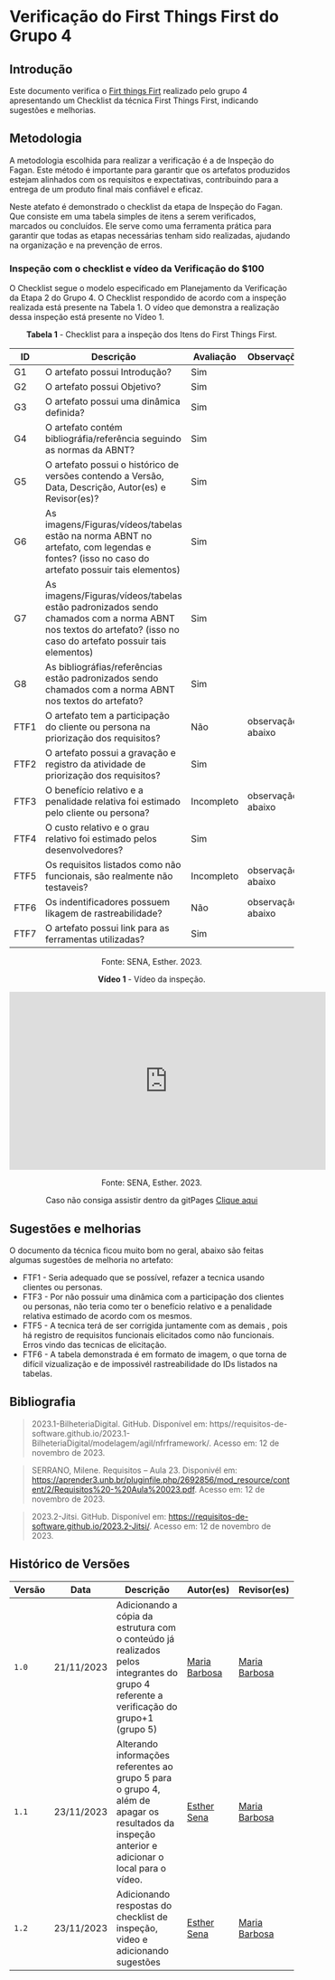 # Verificação do First Things First do Grupo 4

## Introdução

Este documento verifica o [Firt things Firt](https://requisitos-de-software.github.io/2023.2-e-Titulo/elicitacao/priorizacao/firstThingsFirst/) realizado pelo grupo 4 apresentando um Checklist da técnica First Things First, indicando sugestões e melhorias.

## Metodologia

A metodologia escolhida para realizar a verificação é a de Inspeção do Fagan. Este método é importante para garantir que os artefatos produzidos estejam alinhados com os requisitos e expectativas, contribuindo para a entrega de um produto final mais confiável e eficaz. 

Neste atefato é demonstrado o checklist da etapa de Inspeção do Fagan. Que consiste em uma tabela simples de itens a serem verificados, marcados ou concluídos. Ele serve como uma ferramenta prática para garantir que todas as etapas necessárias tenham sido realizadas, ajudando na organização e na prevenção de erros.

### Inspeção com o checklist e vídeo da Verificação do $100

O Checklist segue o modelo especificado em Planejamento da Verificação da Etapa 2 do Grupo 4. O Checklist respondido de acordo com a inspeção realizada está presente na Tabela 1. O vídeo que demonstra a realização dessa inspeção está presente no Vídeo 1.

<center>

**Tabela 1** - Checklist para a inspeção dos Itens do First Things First.

| ID | Descrição | Avaliação | Observações |
| ---| -------- | --------- | ------------ |
| G1  | O artefato possui Introdução? | Sim |  |
| G2  | O artefato possui Objetivo? | Sim |  |
| G3  | O artefato possui uma dinâmica definida? | Sim |  |
| G4  | O artefato contém bibliográfia/referência seguindo as normas da ABNT? | Sim |  |
| G5  | O artefato possui o histórico de versões contendo a Versão, Data, Descrição, Autor(es) e Revisor(es)? | Sim |  |
| G6  | As imagens/Figuras/vídeos/tabelas estão na norma ABNT no artefato, com legendas e fontes? (isso no caso do artefato possuir tais elementos) | Sim |  |
| G7  | As imagens/Figuras/vídeos/tabelas estão padronizados sendo chamados com a norma ABNT nos textos do artefato? (isso no caso do artefato possuir tais elementos) | Sim |  |
| G8  | As bibliográfias/referências estão padronizados sendo chamados com a norma ABNT nos textos do artefato?  | Sim |  |
| FTF1 | O artefato tem a participação do cliente ou persona na priorização dos requisitos? | Não | observação abaixo |
| FTF2 | O artefato possui a gravação e registro da atividade de priorização dos requisitos? | Sim |   |
| FTF3 | O benefício relativo e a penalidade relativa foi estimado pelo cliente ou persona?  | Incompleto | observação abaixo |
| FTF4 | O custo relativo e o grau relativo foi estimado pelos desenvolvedores? | Sim |  |
| FTF5 | Os requisitos listados como não funcionais, são realmente não testaveis?| Incompleto | observação abaixo |
| FTF6 | Os indentificadores possuem likagem de rastreabilidade? | Não | observação abaixo  |
| FTF7 | O artefato possui link para as ferramentas utilizadas? | Sim |  |

Fonte: SENA, Esther. 2023.

</center>

<center>

**Vídeo 1** - Vídeo da inspeção.

<iframe width="560" height="315" src="https://www.youtube.com/embed/WSjIfYGxbGc?si=uEaUbMByLMtgnBq4" title="YouTube video player" frameborder="0" allow="accelerometer; autoplay; clipboard-write; encrypted-media; gyroscope; picture-in-picture; web-share" allowfullscreen></iframe>

Fonte: SENA, Esther. 2023.

 Caso não consiga assistir dentro da gitPages [Clique aqui](https://youtu.be/WSjIfYGxbGc)


</center>

## Sugestões e melhorias

O documento da técnica ficou muito bom no geral, abaixo são feitas algumas sugestões de melhoria no artefato:

- FTF1 - Seria adequado que se possível, refazer a tecnica usando clientes ou personas.
- FTF3 - Por não possuir uma dinâmica com a participação dos clientes ou personas, não teria como ter o benefício relativo e a penalidade relativa estimado  de acordo com os mesmos.
- FTF5 - A tecnica terá de ser corrigida juntamente com as demais , pois há registro de requisitos funcionais elicitados como não funcionais. Erros vindo das tecnicas de elicitação.
- FTF6 - A tabela demonstrada é em formato de imagem, o que torna de difícil vizualização e de impossivél rastreabilidade do IDs listados na tabelas.

## Bibliografia

> 2023.1-BilheteriaDigital. GitHub. Disponível em: https//requisitos-de-software.github.io/2023.1-BilheteriaDigital/modelagem/agil/nfrframework/.  Acesso em: 12 de novembro de 2023.

> SERRANO, Milene. Requisitos – Aula 23. Disponivél em: https://aprender3.unb.br/pluginfile.php/2692856/mod_resource/content/2/Requisitos%20-%20Aula%20023.pdf. Acesso em: 12 de novembro de 2023.

> 2023.2-Jitsi. GitHub. Disponível em: https://requisitos-de-software.github.io/2023.2-Jitsi/. Acesso em: 12 de novembro de 2023.

## Histórico de Versões

| Versão | Data       | Descrição   | Autor(es)   | Revisor(es) |
| ------ | ---------- | ----------- | ------------ | ---------- |
| `1.0`  | 21/11/2023 | Adicionando a cópia da estrutura com o conteúdo já realizados pelos integrantes do grupo 4 referente a verificação do grupo+1 (grupo 5) | [Maria Barbosa](https://github.com/Madu01)| [Maria Barbosa](https://github.com/Madu01) |
| `1.1`  | 23/11/2023 | Alterando informações referentes ao grupo 5 para o grupo 4, além de apagar os resultados da inspeção anterior e adicionar o local para o vídeo. |  [Esther Sena](https://github.com/esmsena) | [Maria Barbosa](https://github.com/Madu01) |
| `1.2`  | 23/11/2023 | Adicionando respostas do checklist de inspeção, video e adicionando sugestões |  [Esther Sena](https://github.com/esmsena) | [Maria Barbosa](https://github.com/Madu01) |
